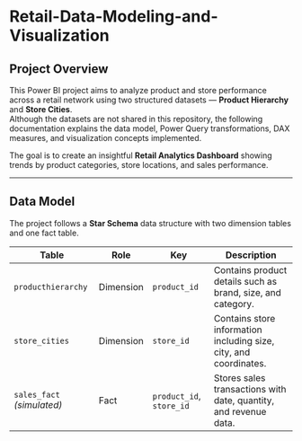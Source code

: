 # Retail-Data-Modeling-and-Visualization

## Project Overview
This Power BI project aims to analyze product and store performance across a retail network using two structured datasets — **Product Hierarchy** and **Store Cities**.  
Although the datasets are not shared in this repository, the following documentation explains the data model, Power Query transformations, DAX measures, and visualization concepts implemented.

The goal is to create an insightful **Retail Analytics Dashboard** showing trends by product categories, store locations, and sales performance.

---

## Data Model

The project follows a **Star Schema** data structure with two dimension tables and one fact table.

| Table | Role | Key | Description |
|--------|------|-----|-------------|
| `producthierarchy` | Dimension | `product_id` | Contains product details such as brand, size, and category. |
| `store_cities` | Dimension | `store_id` | Contains store information including size, city, and coordinates. |
| `sales_fact` *(simulated)* | Fact | `product_id`, `store_id` | Stores sales transactions with date, quantity, and revenue data. |

